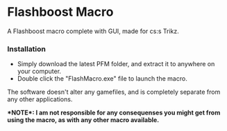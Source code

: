 # Flashboost Macro

A Flashboost macro complete with GUI, made for cs:s Trikz.

<h3> Installation </h3/>

 - Simply download the latest PFM folder, and extract it to anywhere on your computer. 
 - Double click the "FlashMacro.exe" file to launch the macro.
 
The software doesn't alter any gamefiles, and is completely separate from any other applications.

<b>
*NOTE*: I am not responsible for any consequenses you might get from using the macro, as with any other macro available.
</b>
